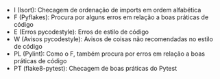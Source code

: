 * I (Isort): Checagem de ordenação de imports em ordem alfabética
* F (Pyflakes): Procura por alguns erros em relação a boas práticas de código
* E (Erros pycodestyle): Erros de estilo de código
* W (Avisos pycodestyle): Avisos de coisas não recomendadas no estilo de código
* PL (Pylint): Como o F, também procura por erros em relação a boas práticas de código
* PT (flake8-pytest): Checagem de boas práticas do Pytest
